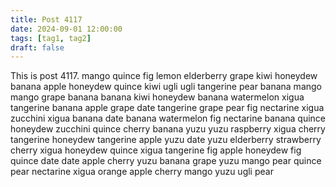 ```yaml
---
title: Post 4117
date: 2024-09-01 12:00:00
tags: [tag1, tag2]
draft: false
---
```

This is post 4117.
mango
quince
fig
lemon
elderberry
grape
kiwi
honeydew
banana
apple
honeydew
quince
kiwi
ugli
ugli
tangerine
pear
banana
mango
mango
grape
banana
banana
kiwi
honeydew
banana
watermelon
xigua
tangerine
banana
apple
grape
date
tangerine
grape
pear
fig
nectarine
xigua
zucchini
xigua
banana
date
banana
watermelon
fig
nectarine
banana
quince
honeydew
zucchini
quince
cherry
banana
yuzu
yuzu
raspberry
xigua
cherry
tangerine
honeydew
tangerine
apple
yuzu
date
yuzu
elderberry
strawberry
cherry
xigua
honeydew
quince
xigua
tangerine
fig
apple
honeydew
fig
quince
date
date
apple
cherry
yuzu
banana
grape
yuzu
mango
pear
quince
pear
nectarine
xigua
orange
apple
cherry
mango
yuzu
ugli
pear
